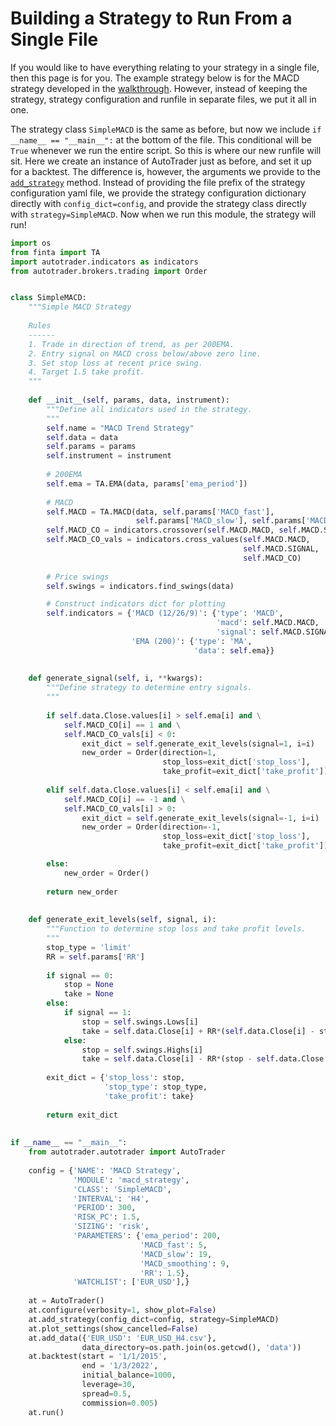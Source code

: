 # Building a Strategy to Run From a Single File

If you would like to have everything relating to your strategy in a single file, then this page is
for you. The example strategy below is for the MACD strategy developed in the 
[walkthrough](detailed-walkthrough). However, instead of keeping the strategy, strategy configuration
and runfile in separate files, we put it all in one. 

The strategy class `SimpleMACD` is the same as before, but now we include `if __name__ == "__main__":`
at the bottom of the file. This conditional will be `True` whenever we run the entire script. So
this is where our new runfile will sit. Here we create an instance of AutoTrader just as before, 
and set it up for a backtest. The difference is, however, the arguments we provide to the 
[`add_strategy`](autotrader-add-strategy) method. Instead of providing the file prefix of the 
strategy configuration yaml file, we provide the strategy configuration dictionary directly with
`config_dict=config`, and provide the strategy class directly with `strategy=SimpleMACD`. Now
when we run this module, the strategy will run!


```python
import os
from finta import TA
import autotrader.indicators as indicators
from autotrader.brokers.trading import Order


class SimpleMACD:
    """Simple MACD Strategy
    
    Rules
    ------
    1. Trade in direction of trend, as per 200EMA.
    2. Entry signal on MACD cross below/above zero line.
    3. Set stop loss at recent price swing.
    4. Target 1.5 take profit.
    """
    
    def __init__(self, params, data, instrument):
        """Define all indicators used in the strategy.
        """
        self.name = "MACD Trend Strategy"
        self.data = data
        self.params = params
        self.instrument = instrument
        
        # 200EMA
        self.ema = TA.EMA(data, params['ema_period'])
        
        # MACD
        self.MACD = TA.MACD(data, self.params['MACD_fast'], 
                            self.params['MACD_slow'], self.params['MACD_smoothing'])
        self.MACD_CO = indicators.crossover(self.MACD.MACD, self.MACD.SIGNAL)
        self.MACD_CO_vals = indicators.cross_values(self.MACD.MACD, 
                                                    self.MACD.SIGNAL,
                                                    self.MACD_CO)
        
        # Price swings
        self.swings = indicators.find_swings(data)

        # Construct indicators dict for plotting
        self.indicators = {'MACD (12/26/9)': {'type': 'MACD',
                                              'macd': self.MACD.MACD,
                                              'signal': self.MACD.SIGNAL},
                           'EMA (200)': {'type': 'MA',
                                         'data': self.ema}}
        
        
    def generate_signal(self, i, **kwargs):
        """Define strategy to determine entry signals.
        """
        
        if self.data.Close.values[i] > self.ema[i] and \
            self.MACD_CO[i] == 1 and \
            self.MACD_CO_vals[i] < 0:
                exit_dict = self.generate_exit_levels(signal=1, i=i)
                new_order = Order(direction=1,
                                  stop_loss=exit_dict['stop_loss'],
                                  take_profit=exit_dict['take_profit'])
                
        elif self.data.Close.values[i] < self.ema[i] and \
            self.MACD_CO[i] == -1 and \
            self.MACD_CO_vals[i] > 0:
                exit_dict = self.generate_exit_levels(signal=-1, i=i)
                new_order = Order(direction=-1,
                                  stop_loss=exit_dict['stop_loss'],
                                  take_profit=exit_dict['take_profit'])

        else:
            new_order = Order()
        
        return new_order
    
    
    def generate_exit_levels(self, signal, i):
        """Function to determine stop loss and take profit levels.
        """
        stop_type = 'limit'
        RR = self.params['RR']
        
        if signal == 0:
            stop = None
            take = None
        else:
            if signal == 1:
                stop = self.swings.Lows[i]
                take = self.data.Close[i] + RR*(self.data.Close[i] - stop)
            else:
                stop = self.swings.Highs[i]
                take = self.data.Close[i] - RR*(stop - self.data.Close[i])
        
        exit_dict = {'stop_loss': stop, 
                     'stop_type': stop_type,
                     'take_profit': take}
        
        return exit_dict
    
    
if __name__ == "__main__":
    from autotrader.autotrader import AutoTrader
    
    config = {'NAME': 'MACD Strategy',
              'MODULE': 'macd_strategy',
              'CLASS': 'SimpleMACD',
              'INTERVAL': 'H4',
              'PERIOD': 300,
              'RISK_PC': 1.5,
              'SIZING': 'risk',
              'PARAMETERS': {'ema_period': 200,
                             'MACD_fast': 5,
                             'MACD_slow': 19,
                             'MACD_smoothing': 9,
                             'RR': 1.5},
              'WATCHLIST': ['EUR_USD'],}
    
    at = AutoTrader()
    at.configure(verbosity=1, show_plot=False)
    at.add_strategy(config_dict=config, strategy=SimpleMACD)
    at.plot_settings(show_cancelled=False)
    at.add_data({'EUR_USD': 'EUR_USD_H4.csv'}, 
                data_directory=os.path.join(os.getcwd(), 'data'))
    at.backtest(start = '1/1/2015',
                end = '1/3/2022',
                initial_balance=1000,
                leverage=30,
                spread=0.5,
                commission=0.005)
    at.run()
```